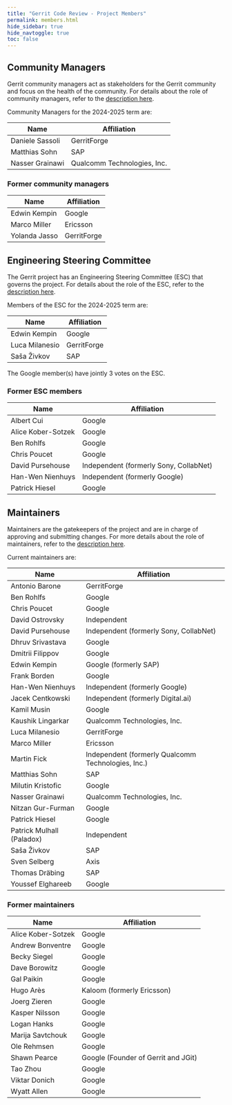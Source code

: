 ```yaml
---
title: "Gerrit Code Review - Project Members"
permalink: members.html
hide_sidebar: true
hide_navtoggle: true
toc: false
---
```


## Community Managers

Gerrit community managers act as stakeholders for the Gerrit community
and focus on the health of the community. For details about the role of
community managers, refer to the
[description here](https://gerrit-review.googlesource.com/Documentation/dev-roles.html#community-manager).

Community Managers for the 2024-2025 term are:

| Name                  | Affiliation                 |
|-----------------------|-----------------------------|
| Daniele Sassoli       | GerritForge                 |
| Matthias Sohn         | SAP                         |
| Nasser Grainawi       | Qualcomm Technologies, Inc. |

### Former community managers

| Name                  | Affiliation            |
|-----------------------|------------------------|
| Edwin Kempin          | Google                 |
| Marco Miller          | Ericsson               |
| Yolanda Jasso         | GerritForge            |

## Engineering Steering Committee

The Gerrit project has an Engineering Steering Committee (ESC) that
governs the project. For details about the role of the ESC, refer to the
[description here](https://gerrit-review.googlesource.com/Documentation/dev-processes.html#steering-committee).

Members of the ESC for the 2024-2025 term are:

| Name                  | Affiliation            |
|-----------------------|------------------------|
| Edwin Kempin          | Google                 |
| Luca Milanesio        | GerritForge            |
| Saša Živkov           | SAP                    |

The Google member(s) have jointly 3 votes on the ESC.

### Former ESC members

| Name                  | Affiliation                            |
|-----------------------|----------------------------------------|
| Albert Cui            | Google                                 |
| Alice Kober-Sotzek    | Google                                 |
| Ben Rohlfs            | Google                                 |
| Chris Poucet          | Google                                 |
| David Pursehouse      | Independent (formerly Sony, CollabNet) |
| Han-Wen Nienhuys      | Independent (formerly Google)          |
| Patrick Hiesel        | Google                                 |

## Maintainers

Maintainers are the gatekeepers of the project and are in charge of approving
and submitting changes. For more details about the role of maintainers, refer
to the
[description here](https://gerrit-review.googlesource.com/Documentation/dev-roles.html#maintainer).

Current maintainers are:

| Name                       | Affiliation                                        |
|----------------------------|----------------------------------------------------|
| Antonio Barone             | GerritForge                                        |
| Ben Rohlfs                 | Google                                             |
| Chris Poucet               | Google                                             |
| David Ostrovsky            | Independent                                        |
| David Pursehouse           | Independent (formerly Sony, CollabNet)             |
| Dhruv Srivastava           | Google                                             |
| Dmitrii Filippov           | Google                                             |
| Edwin Kempin               | Google (formerly SAP)                              |
| Frank Borden               | Google                                             |
| Han-Wen Nienhuys           | Independent (formerly Google)                      |
| Jacek Centkowski           | Independent (formerly Digital.ai)                  |
| Kamil Musin                | Google                                             |
| Kaushik Lingarkar          | Qualcomm Technologies, Inc.                        |
| Luca Milanesio             | GerritForge                                        |
| Marco Miller               | Ericsson                                           |
| Martin Fick                | Independent (formerly Qualcomm Technologies, Inc.) |
| Matthias Sohn              | SAP                                                |
| Milutin Kristofic          | Google                                             |
| Nasser Grainawi            | Qualcomm Technologies, Inc.                        |
| Nitzan Gur-Furman          | Google                                             |
| Patrick Hiesel             | Google                                             |
| Patrick Mulhall (Paladox)  | Independent                                        |
| Saša Živkov                | SAP                                                |
| Sven Selberg               | Axis                                               |
| Thomas Dräbing             | SAP                                                |
| Youssef Elghareeb          | Google                                             |

### Former maintainers

| Name                  | Affiliation                        |
|-----------------------|------------------------------------|
| Alice Kober-Sotzek    | Google                             |
| Andrew Bonventre      | Google                             |
| Becky Siegel          | Google                             |
| Dave Borowitz         | Google                             |
| Gal Paikin            | Google                             |
| Hugo Arès             | Kaloom (formerly Ericsson)         |
| Joerg Zieren          | Google                             |
| Kasper Nilsson        | Google                             |
| Logan Hanks           | Google                             |
| Marija Savtchouk      | Google                             |
| Ole Rehmsen           | Google                             |
| Shawn Pearce          | Google (Founder of Gerrit and JGit)|
| Tao Zhou              | Google                             |
| Viktar Donich         | Google                             |
| Wyatt Allen           | Google                             |
